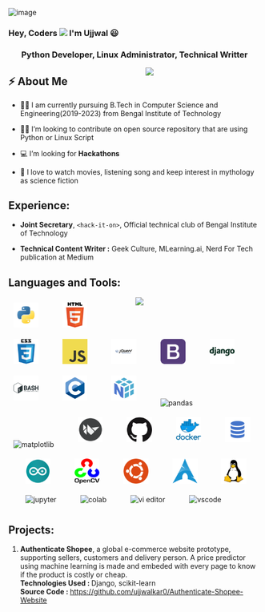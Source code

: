 ![image](https://user-images.githubusercontent.com/55041104/136643713-4cf8338e-2f59-4e2a-ad3b-df62f829e927.png)

### Hey, Coders <img src="https://media.giphy.com/media/hvRJCLFzcasrR4ia7z/giphy.gif" width="25px"> I'm Ujjwal 😃

<!-- <img src="https://media.giphy.com/media/RbDKaczqWovIugyJmW/giphy.gif" width=100% height=30%> -->

### <div align="center"> Python Developer, Linux Administrator, Technical Writter </div>


<img align='right' src="https://media.giphy.com/media/M9gbBd9nbDrOTu1Mqx/giphy.gif" width="230">

## ⚡ About Me

- 👨‍🎓 I am currently pursuing B.Tech in Computer Science and Engineering(2019-2023) from Bengal Institute of Technology

- 👨‍💼 I’m looking to contribute on open source repository that are using Python or Linux Script

- 💻 I’m looking for **Hackathons** 

- 💜 I love to watch movies, listening song and keep interest in mythology as science fiction

## Experience:


* <b>Joint Secretary</b>, `<hack-it-on>`, Official technical club of Bengal Institute of Technology

* <b> Technical Content Writer :</b> Geek Culture, MLearning.ai, Nerd For Tech publication at Medium

## Languages and Tools:
<div>
<img align="right" width="250px" src="https://github-readme-stats.vercel.app/api/top-langs/?username=ujjwalkar0&theme=dracula" >

<img alt="Python" width="50px" style="padding:10px" src="https://raw.githubusercontent.com/github/explore/80688e429a7d4ef2fca1e82350fe8e3517d3494d/topics/python/python.png" />

<img width="20px"/>

<img alt="HTML5" width="50px" style="padding:10px" src="https://raw.githubusercontent.com/github/explore/80688e429a7d4ef2fca1e82350fe8e3517d3494d/topics/html/html.png" />

<img width="20px"/>

<img alt="CSS3" width="50px" style="padding:10px" src="https://raw.githubusercontent.com/github/explore/80688e429a7d4ef2fca1e82350fe8e3517d3494d/topics/css/css.png" />

<img width="20px"/>

<img alt="JavaScript" width="50px" style="padding:10px" src="https://raw.githubusercontent.com/github/explore/80688e429a7d4ef2fca1e82350fe8e3517d3494d/topics/javascript/javascript.png" />

<img width="20px"/>

<img alt="JQuery" width="50px" style="padding:10px" src="https://raw.githubusercontent.com/github/explore/80688e429a7d4ef2fca1e82350fe8e3517d3494d/topics/jquery/jquery.png" />

<img width="20px"/>

<img alt="bootstrap" width="50px" style="padding:10px" src="https://raw.githubusercontent.com/github/explore/80688e429a7d4ef2fca1e82350fe8e3517d3494d/topics/bootstrap/bootstrap.png" />

<img width="20px"/>

<img alt="Django" width="50px" style="padding:10px" src="https://raw.githubusercontent.com/github/explore/80688e429a7d4ef2fca1e82350fe8e3517d3494d/topics/django/django.png" />

<img width="20px"/>

<img alt="Bash" width="50px" style="padding:10px" src="https://raw.githubusercontent.com/github/explore/80688e429a7d4ef2fca1e82350fe8e3517d3494d/topics/bash/bash.png" />

<img width="20px"/>

<img alt="C" width="50px" style="padding:10px" src="https://raw.githubusercontent.com/github/explore/80688e429a7d4ef2fca1e82350fe8e3517d3494d/topics/c/c.png" />

<img width="20px"/>

<img alt="Numpy" width="50px" style="padding:10px" src="https://raw.githubusercontent.com/github/explore/d530d6a3a171a53f7b8eb4e9e005136e7ebd898f/topics/numpy/numpy.png" />

<img width="20px"/>

<img alt="pandas" width="50px" style="padding:10px" src="https://pandas.pydata.org/static/img/pandas_white.svg" />

<img width="20px"/>

<img alt="matplotlib" width="50px" style="padding:10px" src="https://matplotlib.org/_static/logo2_compressed.svg" />

<img width="20px"/>

<img alt="kivy" width="50px" style="padding:10px" src="https://raw.githubusercontent.com/github/explore/5d823171791ab9e6bc894aea5b350c996febf511/topics/kivy/kivy.png" />

<img width="20px"/>

<img alt="github" width="50px" style="padding:10px" src="https://raw.githubusercontent.com/github/explore/78df643247d429f6cc873026c0622819ad797942/topics/github/github.png" />

<img width="20px"/>

<img alt="docker" width="50px" style="padding:10px" src="https://raw.githubusercontent.com/github/explore/80688e429a7d4ef2fca1e82350fe8e3517d3494d/topics/docker/docker.png" />

<img width="20px"/>

<img alt="sql" width="50px" style="padding:10px" src="https://raw.githubusercontent.com/github/explore/80688e429a7d4ef2fca1e82350fe8e3517d3494d/topics/sql/sql.png" />

<img width="20px"/>

<img alt="arduino" width="50px" style="padding:10px" src="https://raw.githubusercontent.com/github/explore/80688e429a7d4ef2fca1e82350fe8e3517d3494d/topics/arduino/arduino.png" />

<img width="20px"/>

<img alt="opencv" width="50px" style="padding:10px" src="https://raw.githubusercontent.com/github/explore/80688e429a7d4ef2fca1e82350fe8e3517d3494d/topics/opencv/opencv.png" />

<img width="20px"/>


<img alt="ubuntu" width="50px" style="padding:10px" src="https://raw.githubusercontent.com/github/explore/80688e429a7d4ef2fca1e82350fe8e3517d3494d/topics/ubuntu/ubuntu.png" />

<img width="20px"/>

<img alt="arch" width="50px" style="padding:10px" src="https://raw.githubusercontent.com/github/explore/7b8474be525e3f210d3c8d60a32beca4bfc2895b/topics/archlinux/archlinux.png" />

<img width="20px"/>


<img alt="linux" width="50px" style="padding:10px" src="https://raw.githubusercontent.com/github/explore/80688e429a7d4ef2fca1e82350fe8e3517d3494d/topics/linux/linux.png" />

<img width="20px"/>
  
<img alt="jupyter" width="50px" style="padding:10px" src="https://jupyter.org/assets/main-logo.svg" />

  <img width="20px"/>
  
<img alt="colab" width="50px" style="padding:10px" src="https://colab.research.google.com/img/colab_favicon_256px.png" />

 <img width="20px"/>
  
<img alt="vi editor" width="50px" style="padding:10px" src="https://upload.wikimedia.org/wikipedia/commons/thumb/9/9f/Vimlogo.svg/1022px-Vimlogo.svg.png" />

 <img width="20px"/>
  
<img alt="vscode" width="50px" style="padding:10px" src="https://upload.wikimedia.org/wikipedia/commons/thumb/9/9a/Visual_Studio_Code_1.35_icon.svg/1024px-Visual_Studio_Code_1.35_icon.svg.png" />


<br>
</div>

## Projects:

1. <b>Authenticate Shopee</b>, a global e-commerce website prototype, supporting sellers, customers and delivery person. A price predictor using machine learning is made and embeded with every page to know if the product is costly or cheap. <br> <b> Technologies Used : </b> Django, scikit-learn <br> <b> Source Code : </b> https://github.com/ujjwalkar0/Authenticate-Shopee-Website 
